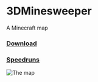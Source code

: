 # 3DMinesweeper
A Minecraft map

### [Download](https://www.planetminecraft.com/project/3d-minesweeper-in-minecraft-3298593/)

### [Speedruns](https://www.speedrun.com/3d_minesweeper_in_minecraft)

![The map](https://static.planetminecraft.com/files/resource_media/screenshot/1517/kk8852035_lrg.jpg)
